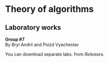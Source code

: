 # Theory of algorithms
## Laboratory works
**Group #7**    
By Bryl Andrii and Poizd Vyacheslav 

You can download separate labs. from _Releases_.
